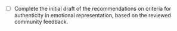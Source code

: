 - [ ] Complete the initial draft of the recommendations on criteria for authenticity in emotional representation, based on the reviewed community feedback.